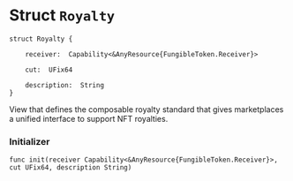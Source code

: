 # Struct `Royalty`

```cadence
struct Royalty {

    receiver:  Capability<&AnyResource{FungibleToken.Receiver}>

    cut:  UFix64

    description:  String
}
```

View that defines the composable royalty standard that gives marketplaces a
unified interface to support NFT royalties.

### Initializer

```cadence
func init(receiver Capability<&AnyResource{FungibleToken.Receiver}>, cut UFix64, description String)
```


